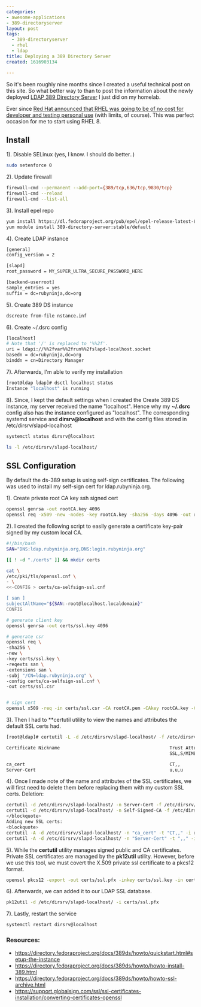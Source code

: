 ```yaml
---
categories:
- awesome-applications
- 389-directoryserver
layout: post
tags:
  - 389-directoryserver
  - rhel
  - ldap
title: Deploying a 389 Directory Server
created: 1616903134

---
```

So it's been roughly nine months since I created a useful technical post on this site. So what better way to than to post the information about the newly deployed <a href="https://directory.fedoraproject.org/index.html" target="_blank">LDAP 389 Directory Server</a> I just did on my homelab.

Ever since <a href="https://developers.redhat.com/articles/faqs-no-cost-red-hat-enterprise-linux" target="_blank">Red Hat announced that RHEL was going to be of no cost for developer and testing personal use</a> (with limits, of course). This was perfect occasion for me to start using RHEL 8.

## Install

1). Disable SELinux (yes, I know. I should do better..)
```bash
sudo setenforce 0
```

2). Update firewall
```bash
firewall-cmd --permanent --add-port={389/tcp,636/tcp,9830/tcp}
firewall-cmd --reload
firewall-cmd --list-all 
```

3). Install epel repo
```bash
yum install https://dl.fedoraproject.org/pub/epel/epel-release-latest-8.noarch.rpm
yum module install 389-directory-server:stable/default
```

4). Create LDAP instance

```bash
[general]
config_version = 2

[slapd]
root_password = MY_SUPER_ULTRA_SECURE_PASSWORD_HERE

[backend-userroot]
sample_entries = yes
suffix = dc=rubyninja,dc=org
```

5). Create 389 DS instance
```bash
dscreate from-file nstance.inf
```

6). Create ~/.dsrc config

```bash
[localhost]
# Note that '/' is replaced to '%%2f'.
uri = ldapi://%%2fvar%%2frun%%2fslapd-localhost.socket
basedn = dc=rubyninja,dc=org
binddn = cn=Directory Manager
```

7). Afterwards, I'm able to verify my installation
```bash
[root@ldap ldap]# dsctl localhost status
Instance "localhost" is running
```

8). Since, I kept the default settings when I created the  Create 389 DS instance, my server received the name "localhost". Hence why my **~/.dsrc** config also has the instance configured as "localhost". The corresponding systemd service and **dirsrv@localhost** and with the config files stored in /etc/dirsrv/slapd-localhost
```bash
systemctl status dirsrv@localhost

ls -l /etc/dirsrv/slapd-localhost/
```

## SSL Configuration

By default the ds-389 setup is using self-sign certificates. The following was used to install my self-sign cert for ldap.rubyninja.org.

1). Create private root CA key ssh signed cert

```bash
openssl genrsa -out rootCA.key 4096
openssl req -x509 -new -nodes -key rootCA.key -sha256 -days 4096 -out rootCA.pem
```

2). I created the following script to easily generate a certificate key-pair signed by my custom local CA.
```bash
#!/bin/bash
SAN="DNS:ldap.rubyninja.org,DNS:login.rubyninja.org"

[[ ! -d "./certs" ]] && mkdir certs

cat \
/etc/pki/tls/openssl.cnf \
- \
<<-CONFIG > certs/ca-selfsign-ssl.cnf

[ san ]
subjectAltName="${SAN:-root@localhost.localdomain}"
CONFIG

# generate client key
openssl genrsa -out certs/ssl.key 4096

# generate csr
openssl req \
-sha256 \
-new \
-key certs/ssl.key \
-reqexts san \
-extensions san \
-subj "/CN=ldap.rubyninja.org" \
-config certs/ca-selfsign-ssl.cnf \
-out certs/ssl.csr


# sign cert
openssl x509 -req -in certs/ssl.csr -CA rootCA.pem -CAkey rootCA.key -CAcreateserial -days 2048 -sha256 -extensions san -extfile certs/ca-selfsign-ssl.cnf -out certs/ssl.crt
```

3). Then I had to **certutil utility to view the names and attributes the default SSL certs had. 

```bash
[root@ldap]# certutil -L -d /etc/dirsrv/slapd-localhost/ -f /etc/dirsrv/slapd-localhost/pwdfile.txt

Certificate Nickname                                         Trust Attributes
                                                             SSL,S/MIME,JAR/XPI

ca_cert                                                      CT,,
Server-Cert                                                  u,u,u
```

4). Once I made note of the name and attributes of the SSL certificates, we will first need to delete them before replacing them with my custom SSL certs. Deletion:

```bash
certutil -d /etc/dirsrv/slapd-localhost/ -n Server-Cert -f /etc/dirsrv/slapd-localhost/pwdfile.txt -D Server-Cert.crt
certutil -d /etc/dirsrv/slapd-localhost/ -n Self-Signed-CA -f /etc/dirsrv/slapd-localhost/pwdfile.txt -D Self-Signed-CA.pem
</blockquote>
Adding new SSL certs:
<blockquote>
certutil -A -d /etc/dirsrv/slapd-localhost/ -n "ca_cert" -t "CT,," -i rootCA.pem -f /etc/dirsrv/slapd-localhost/pwdfile.txt
certutil -A -d /etc/dirsrv/slapd-localhost/ -n "Server-Cert" -t ",," -i ssl/ssl.crt -f /etc/dirsrv/slapd-localhost/pwdfile.txt
```

5). While the **certutil** utility manages signed public and CA certificates. Private SSL certificates are managed by the **pk12util** utility. However, before we use this tool, we must covert the X.509 private ssl certificate to a pkcs12 format.

```bash
openssl pkcs12 -export -out certs/ssl.pfx -inkey certs/ssl.key -in certs/ssl.crt -certfile /root/ssl/rootCA.pem
```

6). Afterwards, we can added it to our LDAP SSL database.

```bash
pk12util -d /etc/dirsrv/slapd-localhost/ -i certs/ssl.pfx
```

7). Lastly, restart the service

```bash
systemctl restart dirsrv@localhost
```

### Resources:

* <a href="https://directory.fedoraproject.org/docs/389ds/howto/quickstart.html#setup-the-instance" target="blank">https://directory.fedoraproject.org/docs/389ds/howto/quickstart.html#setup-the-instance</a>
* <a href="https://directory.fedoraproject.org/docs/389ds/howto/howto-install-389.html" target="_blank">https://directory.fedoraproject.org/docs/389ds/howto/howto-install-389.html</a>
* <a href="https://directory.fedoraproject.org/docs/389ds/howto/howto-ssl-archive.html" target="_blank">https://directory.fedoraproject.org/docs/389ds/howto/howto-ssl-archive.html</a>
* <a href="https://support.globalsign.com/ssl/ssl-certificates-installation/converting-certificates-openssl" target="_blank">https://support.globalsign.com/ssl/ssl-certificates-installation/converting-certificates-openssl</a>
